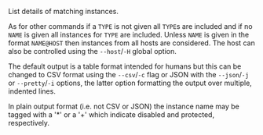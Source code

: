 List details of matching instances.

As for other commands if a `TYPE` is not given all `TYPE`s are included
and if no `NAME` is given all instances for `TYPE` are included. Unless
`NAME` is given in the format `NAME@HOST` then instances from all hosts
are considered. The host can also be controlled using the `--host`/`-H`
global option.

The default output is a table format intended for humans but this can be
changed to CSV format using the `--csv`/`-c` flag or JSON with the
`--json`/`-j` or `--pretty`/`-i` options, the latter option formatting
the output over multiple, indented lines.

In plain output format (i.e. not CSV or JSON) the instance name may be
tagged with a '*' or a '+' which indicate disabled and protected,
respectively.
